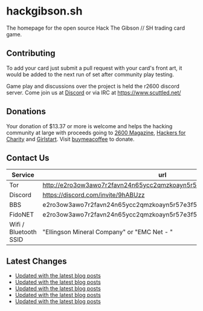 # hackgibson.sh
The homepage for the open source Hack The Gibson // SH trading card game.


## Contributing

To add your card just submit a pull request with your card's front art, it would be added to the next run of set after community play testing.

Game play and discussions over the project is held the r2600 discord server. Come join us at [Discord](https://discord.com/invite/9hABUzz) or via IRC at https://www.scuttled.net/


## Donations

Your donation of $13.37 or more is welcome and helps the hacking community at large with proceeds going to [2600 Magazine](https://2600.com/), [Hackers for Charity](https://hackersforcharity.org) and [Girlstart](https://girlstart.org).  Visit [buymeacoffee](https://www.buymeacoffee.com/hackgibson.sh) to donate.


## Contact Us

Service | url
-|-
Tor | http://e2ro3ow3awo7r2favn24n65ycc2qmzkoayn5r57e3f56nvjwdcgg32ad.onion
Discord | https://discord.com/invite/9hABUzz
BBS | e2ro3ow3awo7r2favn24n65ycc2qmzkoayn5r57e3f56nvjwdcgg32ad.onion:23
FidoNET | e2ro3ow3awo7r2favn24n65ycc2qmzkoayn5r57e3f56nvjwdcgg32ad.onion:24554
Wifi / Bluetooth SSID | "Ellingson Mineral Company" or "EMC Net - <fidonet address>"

## Latest Changes
<!-- BLOG-POST-LIST:START -->
- [Updated with the latest blog posts](https://github.com/DFW2600/hackgibson.sh/commit/1293f10a6e9475cffb106c26e32fa7fd0c94e70c)
- [Updated with the latest blog posts](https://github.com/DFW2600/hackgibson.sh/commit/48e5eaac0e46fd3b98ca79a00491cae78ac6b206)
- [Updated with the latest blog posts](https://github.com/DFW2600/hackgibson.sh/commit/cf66431083e65c8589943a075df2b6a800f17091)
- [Updated with the latest blog posts](https://github.com/DFW2600/hackgibson.sh/commit/38cf8a6dec9ec37a13457208efb95277c0b026dd)
- [Updated with the latest blog posts](https://github.com/DFW2600/hackgibson.sh/commit/6aeed0676fd2ba017c7d3769c1141c52358eca75)
<!-- BLOG-POST-LIST:END -->
